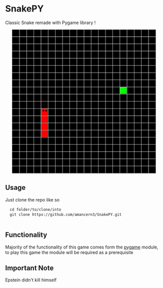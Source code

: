 # SnakePY
Classic Snake remade with Pygame library !

<p align="center">
  <img width="460" height="460" src="SnakePY.PNG">
</p>

## Usage ##
Just clone the repo like so
```
  cd folder/to/clone/into
  git clone https://github.com/amancern3/SnakePY.git
 
```
## Functionality ##
Majority of the functionality of this game comes form the [pygame](https://www.pygame.org/docs/) module, to play this game the module will be required as a prerequisite

## Important Note ##
Epstein didn't kill himself

